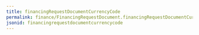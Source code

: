 ```yaml
---
title: financingRequestDocumentCurrencyCode
permalink: finance/FinancingRequestDocument.financingRequestDocumentCurrencyCode.html
jsonid: financingrequestdocumentcurrencycode
---
```

